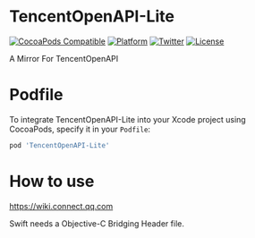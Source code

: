 # TencentOpenAPI-Lite

[![CocoaPods Compatible](https://img.shields.io/cocoapods/v/TencentOpenAPI-Lite.svg)](https://img.shields.io/cocoapods/v/TencentOpenAPI-Lite.svg)
[![Platform](https://img.shields.io/cocoapods/p/TencentOpenAPI-Lite.svg)](http://cocoadocs.org/docsets/TencentOpenAPI-Lite)
[![Twitter](https://img.shields.io/badge/twitter-@DwarvenYang-blue.svg)](http://twitter.com/DwarvenYang)
[![License](https://img.shields.io/cocoapods/l/TencentOpenAPI-Lite.svg)](https://img.shields.io/cocoapods/l/TencentOpenAPI-Lite.svg)

A Mirror For TencentOpenAPI

# Podfile
To integrate TencentOpenAPI-Lite into your Xcode project using CocoaPods, specify it in your `Podfile`:

```ruby
pod 'TencentOpenAPI-Lite'
```

# How to use
https://wiki.connect.qq.com

Swift needs a Objective-C Bridging Header file.
